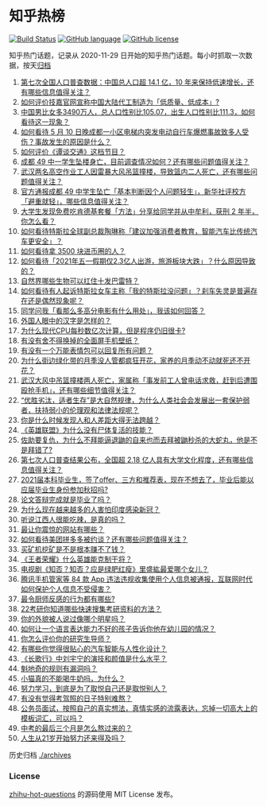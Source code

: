 # 知乎热榜
[![Build Status](https://github.com/ToWeLong/zhihu-hot-questions/workflows/CI/badge.svg)](https://github.com/ToWeLong/zhihu-hot-questions/actions)
[![GitHub language](https://img.shields.io/badge/language-golang-orange.svg)](https://golang.org/)
[![GitHub license](https://img.shields.io/github/license/ToWeLong/zhihu-hot-questions)](https://github.com/ToWeLong/zhihu-hot-questions/blob/main/LICENSE)

知乎热门话题，记录从 2020-11-29 日开始的知乎热门话题。每小时抓取一次数据，按天[归档](./archives)

<!-- BEGIN -->

1. [第七次全国人口普查数据：中国总人口超 14.1 亿，10 年来保持低速增长，还有哪些信息值得关注？](https://www.zhihu.com/question/458811096)
1. [如何评价技嘉官网宣称中国大陆代工制造为「低质量、低成本」?](https://www.zhihu.com/question/458796364)
1. [中国男比女多3490万人，总人口性别比105.07，出生人口性别比111.3，如何看待这一现象？](https://www.zhihu.com/question/458812209)
1. [如何看待 5 月 10 日晚成都一小区电梯内突发电动自行车爆燃事故致多人受伤？事故发生的原因是什么？](https://www.zhihu.com/question/458774852)
1. [如何评价《谭谈交通》这档节目？](https://www.zhihu.com/question/41467514)
1. [成都 49 中一学生坠楼身亡，目前调查情况如何？还有哪些问题值得关注？](https://www.zhihu.com/question/458690995)
1. [武汉两名高空作业工人因雷暴大风吊篮撞楼，导致篮内二人死亡，还有哪些问题值得关注？](https://www.zhihu.com/question/458802058)
1. [官方通报成都 49 中学生坠亡「基本判断因个人问题轻生」，新华社评校方「避重就轻」，哪些信息值得关注？](https://www.zhihu.com/question/458795206)
1. [大学生发现免费吃肯德基套餐「方法」分享给同学并从中牟利，获刑 2 年半，你怎么看？](https://www.zhihu.com/question/458862544)
1. [如何看待特斯拉全球副总裁陶琳称「建议加强消费者教育，智能汽车比传统汽车更安全」？](https://www.zhihu.com/question/458706368)
1. [如何看待拿 3500 块进币圈的人？](https://www.zhihu.com/question/458207096)
1. [如何看待「2021年五一假期仅2.3亿人出游，旅游板块大跌」？什么原因导致的？](https://www.zhihu.com/question/458156454)
1. [自然界哪些生物可以扛住十发巴雷特？](https://www.zhihu.com/question/458544903)
1. [如何看待有人起诉特斯拉女车主称「我的特斯拉没问题」？刹车失灵是普遍存在还是偶然现象呢？](https://www.zhihu.com/question/458816200)
1. [同学问我「看那么多高分电影有什么用处」，我该如何回答？](https://www.zhihu.com/question/445536824)
1. [外国人眼中的汉字是怎样的？](https://www.zhihu.com/question/35963650)
1. [为什么现代CPU每秒数亿次计算，但是程序仍旧很卡?](https://www.zhihu.com/question/458730114)
1. [有没有舍不得换掉的全面屏手机壁纸？](https://www.zhihu.com/question/420662927)
1. [有没有一个万能表情包可以回复所有问题？](https://www.zhihu.com/question/341311495)
1. [为什么街边绿化带的月季没人管都疯狂开花，家养的月季动不动就死还不开花？](https://www.zhihu.com/question/458723730)
1. [武汉大风中吊篮撞楼两人死亡，家属称「事发前工人曾电话求救，赶到后遭围殴抢手机」，还有哪些细节值得关注？](https://www.zhihu.com/question/458864077)
1. [“优胜劣汰，适者生存”是大自然规律，为什么人类社会会发展出一套保护弱者，扶持弱小的伦理观和法律法规呢？](https://www.zhihu.com/question/458755052)
1. [你是什么时候发现人和人差距大得无法跨越？](https://www.zhihu.com/question/28087919)
1. [《英雄联盟》为什么没有尸体复活的技能？](https://www.zhihu.com/question/456810195)
1. [佐助要复仇，为什么不拜能逼退鼬的自来也而去拜被鼬秒杀的大蛇丸，他是不是拜错了?](https://www.zhihu.com/question/447367718)
1. [第七次人口普查结果公布，全国超 2.18 亿人具有大学文化程度，还有哪些信息值得关注？](https://www.zhihu.com/question/458813993)
1. [2021届本科毕业生，签了offer、三方和推荐表，现在不想去了，毕业后能以应届毕业生身份参加秋招吗?](https://www.zhihu.com/question/457035243)
1. [论文答辩完成就是毕业了吗？](https://www.zhihu.com/question/393869090)
1. [为什么现在越来越多的人害怕印度感染新冠？](https://www.zhihu.com/question/384288033)
1. [听说江西人很能吃辣，是真的吗？](https://www.zhihu.com/question/406439662)
1. [最让你震惊的网站有哪些？](https://www.zhihu.com/question/20030360)
1. [如何看待美团拼多多被约谈？还有哪些问题值得关注？](https://www.zhihu.com/question/458736672)
1. [买矿机挖矿是不是根本赚不了钱？](https://www.zhihu.com/question/457183375)
1. [《王者荣耀》什么英雄能克制干将？](https://www.zhihu.com/question/458540704)
1. [电视剧《知否？知否？应是绿肥红瘦》里盛紘最爱哪个女儿？](https://www.zhihu.com/question/457046905)
1. [腾讯手机管家等 84 款 App 违法违规收集使用个人信息被通报，互联网时代如何保护个人信息不受侵害？](https://www.zhihu.com/question/458663052)
1. [最令厨师反感的行为都有哪些?](https://www.zhihu.com/question/454913246)
1. [22考研你知道哪些快速搜集考研资料的方法？](https://www.zhihu.com/question/458675816)
1. [你的外貌被人说过像哪个明星吗？](https://www.zhihu.com/question/367145594)
1. [如何让一个语言表达能力不好的孩子告诉你他在幼儿园的情况？](https://www.zhihu.com/question/404051704)
1. [你怎么评价你的研究生导师？](https://www.zhihu.com/question/456973556)
1. [有哪些你觉得很贴心的汽车智能与人性化设计？](https://www.zhihu.com/question/458380563)
1. [《长歌行》中刘宇宁的演技和颜值是什么水平？](https://www.zhihu.com/question/455159690)
1. [魁地奇的规则有漏洞吗？](https://www.zhihu.com/question/457423773)
1. [小猫真的不能喝牛奶吗，为什么？](https://www.zhihu.com/question/458850762)
1. [努力学习，到底是为了取悦自己还是取悦别人？](https://www.zhihu.com/question/457852852)
1. [有没有觉得考驾照的日子特别难熬？](https://www.zhihu.com/question/305986066)
1. [公务员面试，按照自己的真实想法，真情实感的流露表达，忘掉一切高大上的模板词汇，可以吗？](https://www.zhihu.com/question/453765153)
1. [中考的最后三个月是怎么熬过来的？](https://www.zhihu.com/question/271660970)
1. [人生从21岁开始努力还来得及吗？](https://www.zhihu.com/question/404893881)

<!-- END -->

历史归档 [./archives](./archives)


### License
[zhihu-hot-questions](https://github.com/towelong/zhihu-hot-questions) 的源码使用 MIT License 发布。